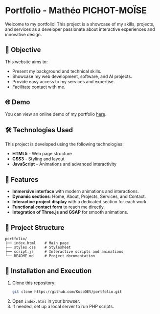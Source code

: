 # Portfolio - Mathéo PICHOT-MOÏSE

Welcome to my portfolio! This project is a showcase of my skills, projects, and services as a developer passionate about interactive experiences and innovative design.

## 🎯 Objective
This website aims to:
- Present my background and technical skills.
- Showcase my web development, software, and AI projects.
- Provide easy access to my services and expertise.
- Facilitate contact with me.

## 🌐 Demo
You can view an online demo of my portfolio [here](https://kucodev.github.io).

## 🛠 Technologies Used
This project is developed using the following technologies:
- **HTML5** - Web page structure
- **CSS3** - Styling and layout
- **JavaScript** - Animations and advanced interactivity

## 📌 Features
- **Immersive interface** with modern animations and interactions.
- **Dynamic sections**: Home, About, Projects, Services, and Contact.
- **Interactive project display** with a dedicated section for each work.
- **Functional contact form** to reach me directly.
- **Integration of Three.js and GSAP** for smooth animations.

## 📂 Project Structure
```
portfolio/
├── index.html    # Main page
├── styles.css    # Stylesheet
├── script.js     # Interactive scripts and animations
└── README.md     # Project documentation
```

## 🚀 Installation and Execution
1. Clone this repository:
   ```bash
   git clone https://github.com/KucoDEV/portfolio.git
   ```
2. Open `index.html` in your browser.
3. If needed, set up a local server to run PHP scripts.
